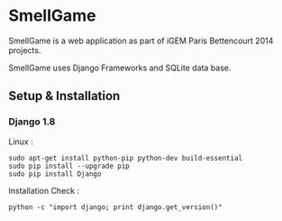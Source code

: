 # SmellGame

SmellGame is a web application as part of iGEM Paris Bettencourt 2014 projects.

SmellGame uses Django Frameworks and SQLite data base.

## Setup & Installation

### Django 1.8

Linux :

```
sudo apt-get install python-pip python-dev build-essential
sudo pip install --upgrade pip
sudo pip install Django
```

Installation Check :

```
python -c "import django; print django.get_version()"
```

